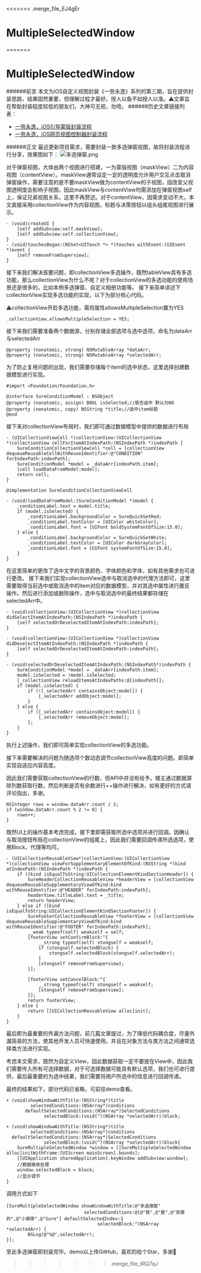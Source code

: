 <<<<<<< .merge_file_EJ4gEr
# MultipleSelectedWindow
=======
# MultipleSelectedWindow
######前言
本文为iOS自定义视图封装《一劳永逸》系列的第三期，旨在提供封装思路，结果固然重要，但理解过程才最好。授人以鱼不如授人以渔。⚠️文章旨在帮助封装程度较低的朋友们，大神可无视，勿喷。
######历史文章链接列表：
- [一劳永逸，iOS引导蒙版封装流程](http://www.jianshu.com/p/dfc3ecdd5810)
- [一劳永逸，iOS网页视图控制器封装流程](http://www.jianshu.com/p/553424763585)

######正文
最近更新项目需求，需要封装一款多选弹窗视图，故将封装流程进行分享，效果图如下：
![多选弹窗.png](http://upload-images.jianshu.io/upload_images/1767950-0309c825d4a55ce5.png?imageMogr2/auto-orient/strip%7CimageView2/2/w/1240)

对于弹窗视图，大体由两个视图进行搭建，一为蒙版视图（maskView）二为内容视图（contentView）。maskView通常设定一定的透明度允许用户交互点击取消弹窗操作，需要注意的是不要maskView做为contentView的子视图，因改变父视图透明度会影响子视图，因此maskView与contentView均需添加在弹窗视图self上，保证兄弟视图关系，这里不再赘述。对于contentView，因需求变动不大，本文直接采用collectionView作为内容视图，标题与决策按钮以组头组尾视图进行展示。
```
- (void)createUI {
    [self addSubview:self.maskView];
    [self addSubview:self.collectionView];
}
- (void)touchesBegan:(NSSet<UITouch *> *)touches withEvent:(UIEvent *)event {
    [self removeFromSuperview];
}
```
接下来我们解决首要问题，即collectionView多选操作，既然tableView具有多选功能，那么collectionView为什么不呢？对于collectionView的多选功能的使用场景还是很多的，比如本例多选弹窗、自定义相册功能等。
接下来简单讲述下collectionView实现多选功能的实现，以下为部分核心代码。

⚠️collectionView开启多选功能，需将属性allowsMultipleSelection置为YES
```
_collectionView.allowsMultipleSelection = YES;
```
接下来我们需要准备两个数据源，分别存储全部选项与选中选项，命名为dataArr与selectedArr
```
@property (nonatomic, strong) NSMutableArray *dataArr;
@property (nonatomic, strong) NSMutableArray *selectedArr;
```
为了防止复用问题的出现，我们需要存储每个item的选中状态，这里选择创建数据模型进行实现。
```
#import <Foundation/Foundation.h>

@interface SureConditionModel : NSObject
@property (nonatomic, assign) BOOL isSelected;//是否选中 默认为NO
@property (nonatomic, copy) NSString *title;//选中item标题
@end
```
接下来对collectionView布局时，我们即可通过数据模型中提供的数据进行布局
```
- (UICollectionViewCell *)collectionView:(UICollectionView *)collectionView cellForItemAtIndexPath:(NSIndexPath *)indexPath {
    SureConditionCollectionViewCell *cell = [collectionView dequeueReusableCellWithReuseIdentifier:@"CONDITION" forIndexPath:indexPath];
    SureConditionModel *model = _dataArr[indexPath.item];
    [cell loadDataFromModel:model];
    return cell;
}
```
```
@implementation SureConditionCollectionViewCell

- (void)loadDataFromModel:(SureConditionModel *)model {
    _conditionLabel.text = model.title;
    if (model.isSelected) {
        _conditionLabel.backgroundColor = SureQuickSetRed;
        _conditionLabel.textColor = [UIColor whiteColor];
        _conditionLabel.font = [UIFont boldSystemFontOfSize:15.0];
    } else {
        _conditionLabel.backgroundColor = SureQuickSetWhite;
        _conditionLabel.textColor = [UIColor darkGrayColor];
        _conditionLabel.font = [UIFont systemFontOfSize:15.0];
    }
}
```
在这里简单的更改了选中文字的背景颜色、字体颜色和字体，如有其他需求也可进行更改。
接下来我们实现collectionView选中与取消选中的代理方法即可，这里需要取得当前选中或取消选中的item对应的数据模型，并对其选中属性进行置反操作。然后进行添加或删除操作，选中与取消选中的最终结果都存储在selectedArr中。
```
- (void)collectionView:(UICollectionView *)collectionView didSelectItemAtIndexPath:(NSIndexPath *)indexPath {
    [self selectedOrDeselectedItemAtIndexPath:indexPath];
}

- (void)collectionView:(UICollectionView *)collectionView didDeselectItemAtIndexPath:(NSIndexPath *)indexPath {
    [self selectedOrDeselectedItemAtIndexPath:indexPath];
}

- (void)selectedOrDeselectedItemAtIndexPath:(NSIndexPath*)indexPath {
    SureConditionModel *model = _dataArr[indexPath.item];
    model.isSelected = !model.isSelected;
    [_collectionView reloadItemsAtIndexPaths:@[indexPath]];
    if (model.isSelected) {
        if (![_selectedArr containsObject:model]) {
            [_selectedArr addObject:model];
        }
    } else {
        if ([_selectedArr containsObject:model]) {
            [_selectedArr removeObject:model];
        };
    }
}
```
执行上述操作，我们即可简单实现collectionView的多选功能。

接下来需要解决的问题为随选项个数动态调节collectionView高度的问题。即简单实现自适应内容高度。

因此我们需要获取collectionView的行数，但API中并没有给予。楼主通过数据源除列数获取行数，然后判断是否有余数进行++操作进行解决，如有更好的方式请评论指出，多谢。
```
NSInteger rows = window.dataArr.count / 2;
if (window.dataArr.count % 2 != 0) {
    rows++;
}
```
既然UI上的操作基本考虑完成，接下里即需获取所选中选项并进行回调。因确认与取消按钮布局在collectionView的组尾上，因此我们需要回调传递所选选项，使用Block、代理等均可。
```
- (UICollectionReusableView*)collectionView:(UICollectionView *)collectionView viewForSupplementaryElementOfKind:(NSString *)kind atIndexPath:(NSIndexPath *)indexPath {
    if ([kind isEqualToString:UICollectionElementKindSectionHeader]) {
        SureHeaderCollectionReusableView *headerView = [collectionView dequeueReusableSupplementaryViewOfKind:kind withReuseIdentifier:@"HEADER" forIndexPath:indexPath];
        headerView.titleLabel.text = _title;
        return headerView;
    } else if ([kind isEqualToString:UICollectionElementKindSectionFooter]) {
        SureFooterCollectionReusableView *footerView = [collectionView dequeueReusableSupplementaryViewOfKind:kind withReuseIdentifier:@"FOOTER" forIndexPath:indexPath];
        __weak typeof(self) weakself = self;
        [footerView setConfirmBlock:^{
            __strong typeof(self) stongself = weakself;
            if (stongself.selectedBlock) {
                stongself.selectedBlock(stongself.selectedArr);
            }
            [stongself removeFromSuperview];
        }];
        
        [footerView setCancelBlock:^{
            __strong typeof(self) stongself = weakself;
            [stongself removeFromSuperview];
        }];
        return footerView;
    } else {
        return [[UICollectionReusableView alloc]init];
    }
}
```
最后即为最重要的外漏方法问题，前几篇文章提过，为了降低代码耦合度，尽量外漏简易的方法，使其他开发人员可快速使用。并且在对象方法与类方法之间通常选择类方法进行实现。

考虑本文需求，既然为自定义View，因此数据获取一定不要放在View中，因此我们需要传入所有可选择数据，对于可选择数据可能具有默认选项，我们也可进行提供，最后最重要的为选中结果，我们需要将用户所选中的信息进行回调传递。

最终的结果如下，部分代码已省略，可前往demo查看。
```
+ (void)showWindowWithTitle:(NSString*)title
         selectedConditions:(NSArray*)conditions
       defaultSelectedConditions:(NSArray*)SelectedConditions
              selectedBlock:(void(^)(NSArray *selectedArr))block;
```
```
+ (void)showWindowWithTitle:(NSString*)title
         selectedConditions:(NSArray*)conditions
  defaultSelectedConditions:(NSArray*)SelectedConditions
              selectedBlock:(void(^)(NSArray *selectedArr))block{
    SureMultipleSelectedWindow *window = [[SureMultipleSelectedWindow alloc]initWithFrame:[UIScreen mainScreen].bounds];
    [[UIApplication sharedApplication].keyWindow addSubview:window];
    //数据接收处理
    window.selectedBlock = block;
    //显示调节
}
```
调用方式如下
```
[SureMultipleSelectedWindow showWindowWithTitle:@"多选弹窗"
                             selectedConditions:@[@"我",@"是",@"卖报的",@"小画家",@"Sure"] defaultSelectedIndex:3
                                  selectedBlock:^(NSArray *selectedArr) {
        NSLog(@"%@",selectedArr);
}];
```
至此多选弹窗即封装完毕。demo以上传GitHub，喜欢的给个Star，多谢🙏
>>>>>>> .merge_file_tRQ7qJ
